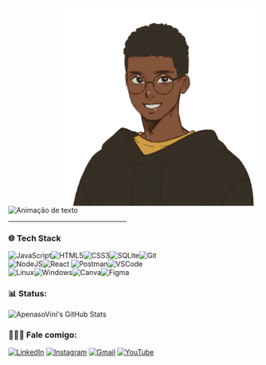 <img src="https://github.com/ApenasoVini/ApenasoVini/blob/main/_-fotor-bg-remover-2023051783117.png" min-width="300px" max-width="600px" width="400px" align="right" alt="ApenasoVini">
  
<img alt="Animação de texto" src="https://readme-typing-svg.demolab.com/?lines=Olá,%20meu%20nome%20é%20Vinícius!%20✌🏾;Back-End%20Dev|%20Intelbras;Desenvolvimento%20de%20Sistemas|%20Senai;Bem%20Vindo!%20😉&font=Noto%20Sans&justify=true&width=550&height=45&color=F5F4FF&vCenter=true&pause=1000&size=30">
  <hr width="47%">
  
<h3 align="justify">🌐 Tech Stack</h3>
  
![JavaScript](https://img.shields.io/badge/javascript-%23323330.svg?style=for-the-badge&logo=javascript&logoColor=%23F7DF1E)![HTML5](https://img.shields.io/badge/html5-%23323330.svg?style=for-the-badge&logo=html5&logoColor=E34F26)![CSS3](https://img.shields.io/badge/css3-%23323330.svg?style=for-the-badge&logo=css3&logoColor=1572B6)![SQLite](https://img.shields.io/badge/sqlite-%23323330?style=for-the-badge&logo=sqlite&logoColor=4339B3)![Git](https://img.shields.io/badge/GIT-%23323330?style=for-the-badge&logo=git&logoColor=E44C30)<br>![NodeJS](https://img.shields.io/badge/nodejs-%23323330?style=for-the-badge&logo=node.js&logoColor=2F7836)![React](https://img.shields.io/badge/react-%23323330?style=for-the-badge&logo=react&logoColor=22A3DF)  ![Postman](https://img.shields.io/badge/Postman-%23323330?style=for-the-badge&logo=postman&logoColor=FF7C25)![VSCode](https://img.shields.io/badge/VSCode-%23323330?style=for-the-badge&logo=visual%20studio%20code&logoColor=0078D4)<br>
![Linux](https://img.shields.io/badge/Linux-%23323330?style=for-the-badge&logo=linux&logoColor=C2BE47)![Windows](https://img.shields.io/badge/Windows-%23323330?style=for-the-badge&logo=windows&logoColor=5C84E1)![Canva](https://img.shields.io/badge/Canva-%23323330.svg?style=for-the-badge&logo=Canva&logoColor=%2300C4CC)![Figma](https://img.shields.io/badge/figma-%23323330.svg?style=for-the-badge&logo=figma&logoColor=%23F24E1E)
 
 <h3 align="justify"> 📊 Status:</h3> 
     <img align="top" src="https://github-readme-stats.vercel.app/api?username=ApenasoVini&show_icons=true&line_height=27&title_color=FFFFFF&icon_color=bf91f3&text_color=FFFFFF&bg_color=0D1117" alt="ApenasoVini's GitHub Stats" />
 
  <h3 align="justify">
  🙋🏾‍♂️ Fale comigo:
  </h3>

[![LinkedIn](https://img.shields.io/badge/LinkedIn-0D1117?style=for-the-badge&logo=linkedin&logoColor=0077B5)](https://www.linkedin.com/in/apenasovini/)
[![Instagram](https://img.shields.io/badge/Instagram-0D1117?style=for-the-badge&logo=instagram&logoColor=E4405F)](https://www.instagram.com/sf.vini/)
[![Gmail](https://img.shields.io/badge/Gmail-0D1117?style=for-the-badge&logo=gmail&logoColor=D14836)](mailto:viniciusicmsc@gmail.com)
[![YouTube](https://img.shields.io/badge/YouTube-0D1117?style=for-the-badge&logo=youtube&logoColor=FF0000)](https://www.youtube.com/@ApenasoVini)
